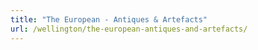 ```yaml
---
title: "The European - Antiques & Artefacts"
url: /wellington/the-european-antiques-and-artefacts/
---
```

